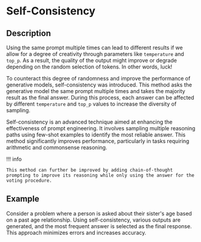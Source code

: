 # Self-Consistency

## Description

Using the same prompt multiple times can lead to different results if we allow for a degree of creativity through parameters like `temperature` and `top_p`. As a result, the quality of the output might improve or degrade depending on the random selection of tokens. In other words, luck!

To counteract this degree of randomness and improve the performance of generative models, self-consistency was introduced. This method asks the generative model the same prompt multiple times and takes the majority result as the final answer. During this process, each answer can be affected by different `temperature` and `top_p` values to increase the diversity of sampling.

Self-consistency is an advanced technique aimed at enhancing the effectiveness of prompt engineering. It involves sampling multiple reasoning paths using few-shot examples to identify the most reliable answer. This method significantly improves performance, particularly in tasks requiring arithmetic and commonsense reasoning.

!!! info

    This method can further be improved by adding chain-of-thought prompting to improve its reasoning while only using the answer for the voting procedure.

## Example

Consider a problem where a person is asked about their sister's age based on a past age relationship. Using self-consistency, various outputs are generated, and the most frequent answer is selected as the final response. This approach minimizes errors and increases accuracy.
